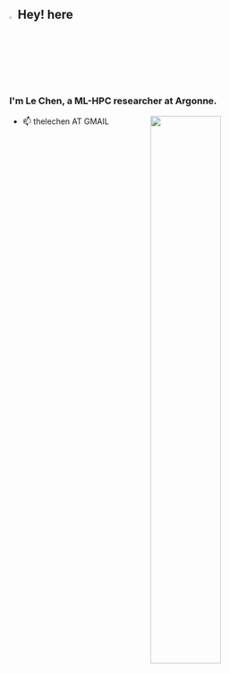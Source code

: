 ## <img src="https://media.giphy.com/media/hvRJCLFzcasrR4ia7z/giphy.gif" width="3%">Hey! here

### I'm **Le Chen**, a ML-HPC researcher at Argonne.
[<img align="right" width="50%" src="https://github-readme-stats.vercel.app/api?username=LChenGit&theme=buefy&show_icons=true">](https://metrics.lecoq.io/about/LChenGit)

-   📫 thelechen AT GMAIL







